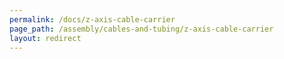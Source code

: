 ```yaml
---
permalink: /docs/z-axis-cable-carrier
page_path: /assembly/cables-and-tubing/z-axis-cable-carrier
layout: redirect
---
```

